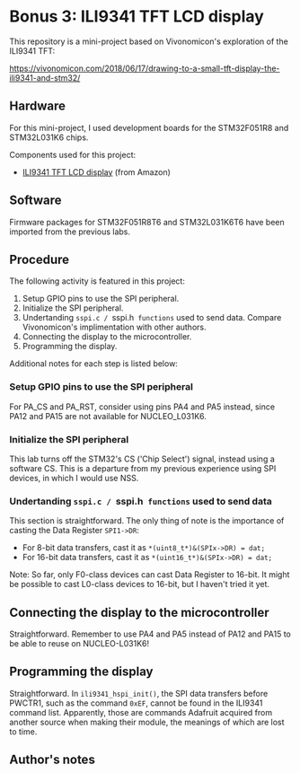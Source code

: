 # Bonus 3: ILI9341 TFT LCD display
This repository is a mini-project based on Vivonomicon's exploration of the ILI9341 TFT:

https://vivonomicon.com/2018/06/17/drawing-to-a-small-tft-display-the-ili9341-and-stm32/

## Hardware
For this mini-project, I used development boards for the STM32F051R8 and STM32L031K6 chips.

Components used for this project:
* [ILI9341 TFT LCD display](https://www.amazon.com/gp/product/B073R7BH1B/ref=ppx_yo_dt_b_search_asin_title?ie=UTF8&psc=1) (from Amazon)

## Software
Firmware packages for STM32F051R8T6 and STM32L031K6T6 have been imported from the previous labs.

## Procedure
The following activity is featured in this project:
1. Setup GPIO pins to use the SPI peripheral.
2. Initialize the SPI peripheral.
3. Undertanding `sspi.c / `sspi.h` functions` used to send data. Compare Vivonomicon's implimentation with other authors.
4. Connecting the display to the microcontroller.
5. Programming the display.

Additional notes for each step is listed below:

### Setup GPIO pins to use the SPI peripheral
For PA_CS and PA_RST, consider using pins PA4 and PA5 instead, since PA12 and PA15 are not available for NUCLEO_L031K6.

### Initialize the SPI peripheral
This lab turns off the STM32's CS ('Chip Select') signal, instead using a software CS. This is a departure from my previous experience using SPI devices, in which I would use NSS.

### Undertanding `sspi.c / `sspi.h` functions` used to send data
This section is straightforward. The only thing of note is the importance of casting the Data Register `SPI1->DR`:
* For 8-bit data transfers, cast it as `*(uint8_t*)&(SPIx->DR) = dat;`
* For 16-bit data transfers, cast it as `*(uint16_t*)&(SPIx->DR) = dat;`

Note: So far, only F0-class devices can cast Data Register to 16-bit. It might be possible to cast L0-class devices to 16-bit, but I haven't tried it yet.

## Connecting the display to the microcontroller
Straightforward. Remember to use PA4 and PA5 instead of PA12 and PA15 to be able to reuse on NUCLEO-L031K6!

## Programming the display
Straightforward. In `ili9341_hspi_init()`, the SPI data transfers before PWCTR1, such as the command `0xEF`, cannot be found in the ILI9341 command list. Apparently, those are commands Adafruit acquired from another source when making their module, the meanings of which are lost to time.

## Author's notes 
